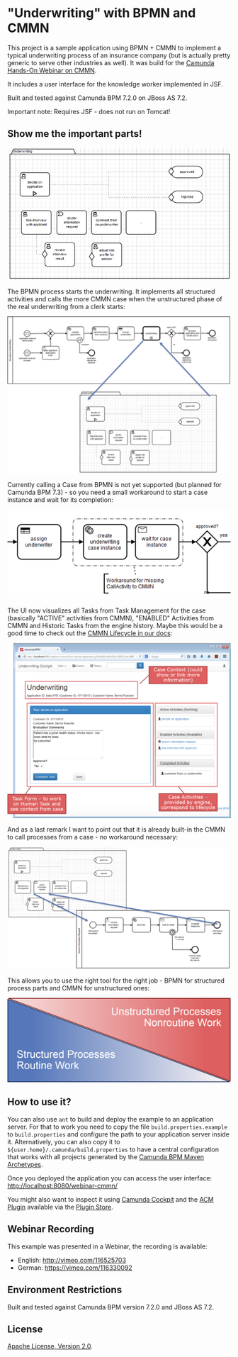 "Underwriting" with BPMN and CMMN
=========================

This project is a sample application using BPMN + CMMN to implement a typical underwriting process of an insurance company
(but is actually pretty generic to serve other industries as well). It was build for the 
[Camunda Hands-On Webinar on CMMN](http://camunda.com/landing/webinars-72-handson/).

It includes a user interface for the knowledge worker implemented in JSF.

Built and tested against Camunda BPM 7.2.0 on JBoss AS 7.2. 

Important note: Requires JSF - does not run on Tomcat! 


Show me the important parts!
----------------------------

![CMMN Case](docs/case.png)

The BPMN process starts the underwriting. It implements all structured activities and calls the more CMMN case when the
unstructured phase of the real underwriting from a clerk starts: 

![BPMN Process and CMMN Case](docs/process-and-case.png)

Currently calling a Case from BPMN is not yet supported (but planned for Camunda BPM 7.3) - so you need a small workaround
to start a case instance and wait for its completion:

![BPMN Process](docs/call-cmmn-from-bpmn.png)

The UI now visualizes all Tasks from Task Management for the case (basically "ACTIVE" activities from CMMN), 
"ENABLED" Activities from CMMN and Historic Tasks from the engine history. Maybe this would be a good time to check out
the [CMMN Lifecycle in our docs](http://docs.camunda.org/latest/api-references/cmmn10/#concepts-plan-item-lifecycles-taskstage-lifecycle):

![BPMN Process](docs/case-ui.png)

And as a last remark I want to point out that it is already built-in the CMMN to call processes from a case - no workaround necessary:

![BPMN Process](docs/case-and-process.png)

This allows you to use the right tool for the right job - BPMN for structured process parts and CMMN for unstructured ones:

![BPMN Process](docs/structured-vs-unstructured.png)

How to use it?
--------------

You can also use `ant` to build and deploy the example to an application server.
For that to work you need to copy the file `build.properties.example` to `build.properties`
and configure the path to your application server inside it.
Alternatively, you can also copy it to `${user.home}/.camunda/build.properties`
to have a central configuration that works with all projects generated by the
[Camunda BPM Maven Archetypes](http://docs.camunda.org/latest/guides/user-guide/#process-applications-maven-project-templates-archetypes).

Once you deployed the application you can access the user interface:
[http://localhost:8080/webinar-cmmn/](http://localhost:8080/webinar-cmmn/)

You might also want to inspect it using 
[Camunda Cockpit](http://docs.camunda.org/latest/guides/user-guide/#cockpit) 
and the [ACM Plugin](https://github.com/camunda/camunda-acm-plugin/tree/master/) 
available via the [Plugin Store](http://camunda.org/plugins/).


Webinar Recording
------------------

This example was presented in a Webinar, the recording is available:
- English: http://vimeo.com/116525703
- German: https://vimeo.com/116330092

Environment Restrictions
------------------------

Built and tested against Camunda BPM version 7.2.0 and JBoss AS 7.2. 

License
-------

[Apache License, Version 2.0](http://www.apache.org/licenses/LICENSE-2.0).
